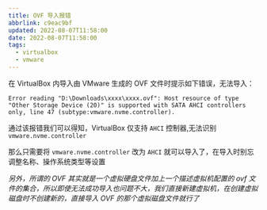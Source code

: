 ```yaml
---
title: OVF 导入报错
abbrlink: c9eac9bf
updated: 2022-08-07T11:58:00
date: 2022-08-07T11:58:00
tags:
  - virtualbox
  - vmware
---
```


在 VirtualBox 内导入由 VMware 生成的 OVF 文件时提示如下错误，无法导入：

```shell
Error reading "D:\Downloads\xxxx\xxxx.ovf": Host resource of type "Other Storage Device (20)" is supported with SATA AHCI controllers only, line 47 (subtype:vmware.nvme.controller).
```

通过该报错我们可以得知，VirtualBox 仅支持 `AHCI` 控制器,无法识别 `vmware.nvme.controller`

那么只需要将 `vmware.nvme.controller` 改为 `AHCI` 就可以导入了，在导入时别忘调整名称、操作系统类型等设置

_另外，所谓的 OVF 其实就是一个虚拟硬盘文件加上一个描述虚拟机配置的 ovf 文件的集合，所以即使无法成功导入也问题不大，我们直接新建虚拟机，在创建虚拟磁盘时不创建新的，直接导入 OVF 的那个虚拟磁盘文件就行了_
